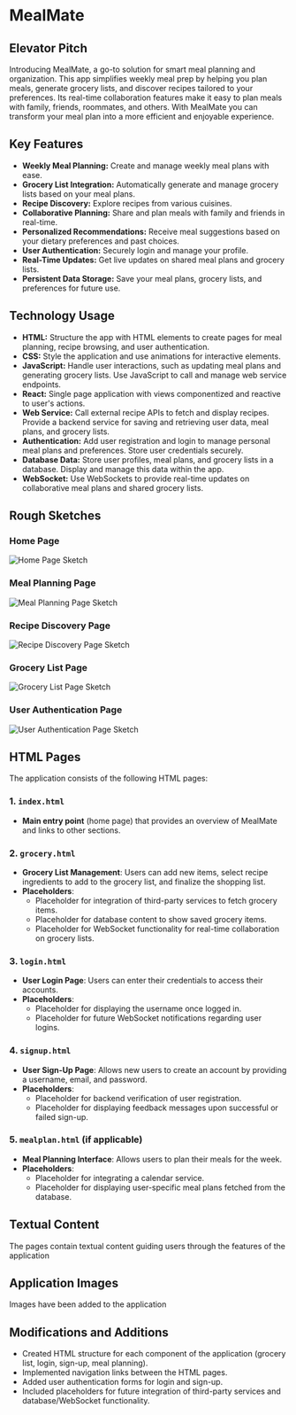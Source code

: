 # MealMate

## Elevator Pitch
Introducing MealMate, a go-to solution for smart meal planning and organization. This app simplifies weekly meal prep by helping you plan meals, generate grocery lists, and discover recipes tailored to your preferences.  Its real-time collaboration features make it easy to plan meals with family, friends, roommates, and others. With MealMate you can transform your meal plan into a more efficient and enjoyable experience.  

## Key Features
- **Weekly Meal Planning:** Create and manage weekly meal plans with ease.
- **Grocery List Integration:** Automatically generate and manage grocery lists based on your meal plans.
- **Recipe Discovery:** Explore recipes from various cuisines.
- **Collaborative Planning:** Share and plan meals with family and friends in real-time.
- **Personalized Recommendations:** Receive meal suggestions based on your dietary preferences and past choices.
- **User Authentication:** Securely login and manage your profile.
- **Real-Time Updates:** Get live updates on shared meal plans and grocery lists.
- **Persistent Data Storage:** Save your meal plans, grocery lists, and preferences for future use.

## Technology Usage
- **HTML:** Structure the app with HTML elements to create pages for meal planning, recipe browsing, and user authentication.
- **CSS:** Style the application and use animations for interactive elements.
- **JavaScript:** Handle user interactions, such as updating meal plans and generating grocery lists. Use JavaScript to call and manage web service endpoints.
- **React:** Single page application with views componentized and reactive to user's actions.
- **Web Service:** Call external recipe APIs to fetch and display recipes. Provide a backend service for saving and retrieving user data, meal plans, and grocery lists.
- **Authentication:** Add user registration and login to manage personal meal plans and preferences. Store user credentials securely.
- **Database Data:** Store user profiles, meal plans, and grocery lists in a database. Display and manage this data within the app.
- **WebSocket:** Use WebSockets to provide real-time updates on collaborative meal plans and shared grocery lists.

## Rough Sketches

### Home Page
![Home Page Sketch](https://github.com/OliviaLeavitt/startup/blob/main/IMG_1501.JPG)

### Meal Planning Page
![Meal Planning Page Sketch](https://github.com/OliviaLeavitt/startup/blob/main/IMG_1503.JPG)

### Recipe Discovery Page
![Recipe Discovery Page Sketch](https://github.com/OliviaLeavitt/startup/blob/main/IMG_1502.JPG)

### Grocery List Page
![Grocery List Page Sketch](https://github.com/OliviaLeavitt/startup/blob/main/IMG_1504.JPG)

### User Authentication Page
![User Authentication Page Sketch](https://github.com/OliviaLeavitt/startup/blob/main/IMG_1505.JPG)



## HTML Pages
The application consists of the following HTML pages:

### 1. `index.html`
- **Main entry point** (home page) that provides an overview of MealMate and links to other sections.

### 2. `grocery.html`
- **Grocery List Management**: Users can add new items, select recipe ingredients to add to the grocery list, and finalize the shopping list.
- **Placeholders**:
  - Placeholder for integration of third-party services to fetch grocery items.
  - Placeholder for database content to show saved grocery items.
  - Placeholder for WebSocket functionality for real-time collaboration on grocery lists.

### 3. `login.html`
- **User Login Page**: Users can enter their credentials to access their accounts.
- **Placeholders**:
  - Placeholder for displaying the username once logged in.
  - Placeholder for future WebSocket notifications regarding user logins.

### 4. `signup.html`
- **User Sign-Up Page**: Allows new users to create an account by providing a username, email, and password.
- **Placeholders**:
  - Placeholder for backend verification of user registration.
  - Placeholder for displaying feedback messages upon successful or failed sign-up.

### 5. `mealplan.html` (if applicable)
- **Meal Planning Interface**: Allows users to plan their meals for the week.
- **Placeholders**:
  - Placeholder for integrating a calendar service.
  - Placeholder for displaying user-specific meal plans fetched from the database.

## Textual Content
The pages contain textual content guiding users through the features of the application

## Application Images
Images have been added to the application

## Modifications and Additions
- Created HTML structure for each component of the application (grocery list, login, sign-up, meal planning).
- Implemented navigation links between the HTML pages.
- Added user authentication forms for login and sign-up.
- Included placeholders for future integration of third-party services and database/WebSocket functionality.